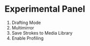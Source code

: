 # Experimental Panel

1. Drafting Mode
2. Multimirror
3. Save Strokes to Media Library
4. Enable Profiling
